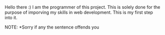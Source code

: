 Hello there :)
I am the programmer of this project.
This is solely done for the purpose of imporving my skills in web development.
This is my first step into it.


NOTE:
     *Sorry if any the sentence offends you
